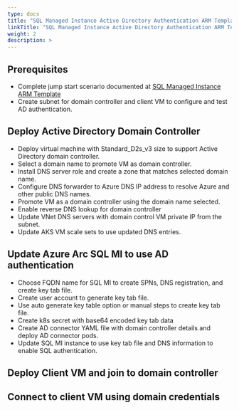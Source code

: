 ```yaml
---
type: docs
title: "SQL Managed Instance Active Directory Authentication ARM Template"
linkTitle: "SQL Managed Instance Active Directory Authentication ARM Template"
weight: 2
description: >
---
```

## Prerequisites

- Complete jump start scenario documented at [SQL Managed Instance ARM Template](../aks_mssql_mi_arm_template/_index.md)
- Create subnet for domain controller and client VM to configure and test AD authentication.

## Deploy Active Directory Domain Controller

- Deploy virtual machine with Standard_D2s_v3 size to support Active Directory domain controller.
- Select a domain name to promote VM as domain controller.
- Install DNS server role and create a zone that matches selected domain name.
- Configure DNS forwarder to Azure DNS IP address to resolve Azure and other public DNS names.
- Promote VM as a domain controller using the domain name selected.
- Enable reverse DNS lookup for domain controller
- Update VNet DNS servers with domain control VM private IP from the subnet.
- Update AKS VM scale sets to use updated DNS entries.

## Update Azure Arc SQL MI to use AD authentication

- Choose FQDN name for SQL MI to create SPNs, DNS registration, and create key tab file.
- Create user account to generate key tab file.
- Use auto generate key table option or manual steps to create key tab file.
- Create k8s secret with base64 encoded key tab data
- Create AD connector YAML file with domain controller details and deploy AD connector pods.
- Update SQL MI instance to use key tab file and DNS information to enable SQL authentication.

## Deploy Client VM and join to domain controller

## Connect to client VM using domain credentials
